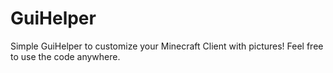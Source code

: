 # GuiHelper
Simple GuiHelper to customize your Minecraft Client with pictures!
Feel free to use the code anywhere.
